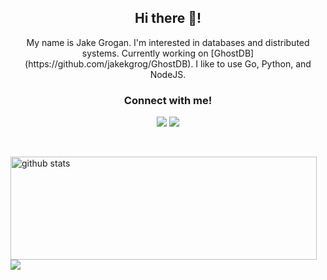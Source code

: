 <h2 align="center">Hi there 👋!</h2>

<p align="center">My name is Jake Grogan. I'm interested in databases and distributed systems. Currently working on [GhostDB](https://github.com/jakekgrog/GhostDB). I like to use Go, Python, and NodeJS.</p>

<h3 align="center">Connect with me!</h3>
<p align="center">
  <a href="https://www.linkedin.com/in/jakegrogan/"><img src="https://img.icons8.com/nolan/64/linkedin.png"/></a>
  <a href="www.jakegrogan.com"><img src="https://img.icons8.com/nolan/64/domain.png"/></a>
  
</p>
<br>
<p>
  <img align="left" width="490" height="165" src="https://github-readme-stats.vercel.app/api?username=jakekgrog&show_icons=true&title_color=fffffff&icon_color=000000&text_color=000000" alt="github stats"/>
  <a href="https://github-readme-stats.vercel.app/api/top-langs/?username=jakekgrog">
    <img align="center" src="https://github-readme-stats.vercel.app/api/top-langs/?username=jakekgrog" />
  </a>
</p>